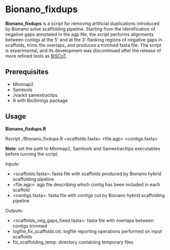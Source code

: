 # Bionano_fixdups
**Bionano_fixdups** is a script for removing artificial duplications introduced by Bionano solve scaffolding pipeline. Starting from the identification of negative gaps annotated in the agp file, the script performs alignments between contigs at the 5' and at the 3' flanking regions of negative gaps in scaffolds, trims the overlaps, and produces a trimmed fasta file. The script is experimental, and its development was discontinued after the release of more refined tools as [BiSCoT](https://github.com/institut-de-genomique/biscot).

## Prerequisites

* Minimap2
* Samtools
* Jvarkit samextraclips
* R with BioStrings package

## Usage

**Bionano_fixdups.R**

Rscript ./Bionano_fixdups.R \<scaffolds.fasta\> \<file.agp\> \<contigs.fasta\>

**Note**: set the path to Minimap2, Samtools and Samextractlips executables before running the script.

Inputs:

* \<scaffolds.fasta\>: fasta file with scaffolds produced by Bionano hybrid scaffolding pipeline
* \<file.agp\>: agp file describing which contig has been included in each scaffold
* \<contigs.fasta\>: fasta file with contigs cut by Bionano hybrid scaffolding pipeline

Outputs:

* \<scaffolds\_neg\_gaps\_fixed.fasta\>: fasta file with overlaps between contigs trimmed
* logfile\_fix\_scaffolds.txt: logfile reporting operations performed on input scaffolds
* fix\_scaffolding\_temp: directory containing temporary files
